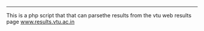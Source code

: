 --------------------------------------------------
This is a php script that that can parsethe results from the vtu web results page www.results.vtu.ac.in
